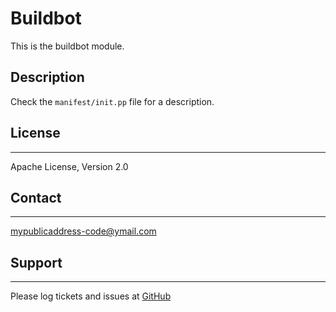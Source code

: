 # Buildbot

This is the buildbot module.

## Description
Check the `manifest/init.pp` file for a description.

## License
-------
Apache License, Version 2.0

## Contact
-------
mypublicaddress-code@ymail.com

## Support
-------

Please log tickets and issues at [GitHub](https://github.com/sathlan/puppet-buildbot)

